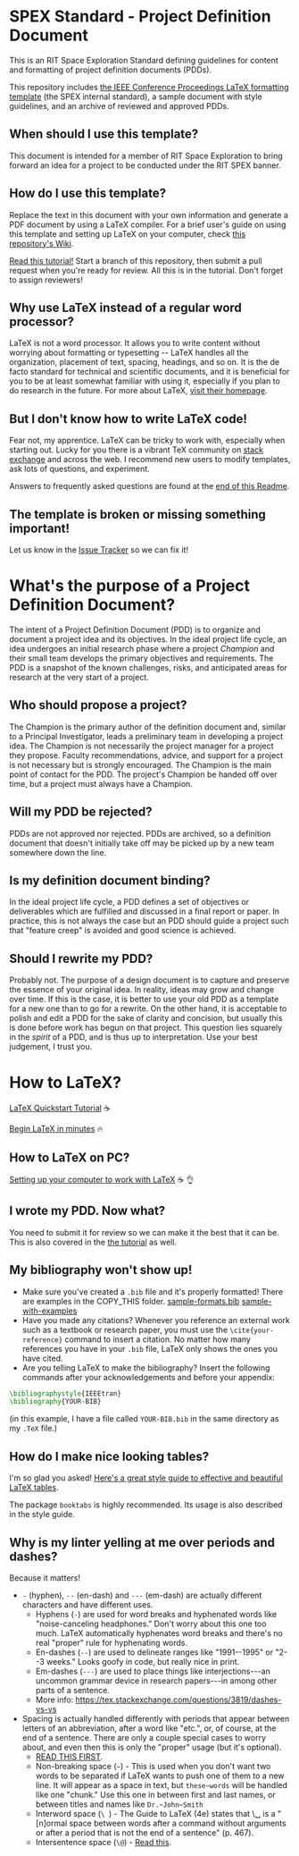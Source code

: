 # SPEX Standard - Project Definition Document
This is an RIT Space Exploration Standard defining guidelines for content and formatting of project definition documents (PDDs).

This repository includes [the IEEE Conference Proceedings LaTeX formatting template](https://www.ieee.org/conferences_events/conferences/publishing/templates.html) (the SPEX internal standard), a sample document with style guidelines, and an archive of reviewed and approved PDDs.

## When should I use this template?
This document is intended for a member of RIT Space Exploration to bring forward an idea for a project to be conducted under the RIT SPEX banner.

## How do I use this template?
Replace the text in this document with your own information and generate a PDF document by using a LaTeX compiler. For a brief user's guide on using this template and setting up LaTeX on your computer, check [this repository's Wiki](https://github.com/RIT-Space-Exploration/SPEX-Standard-Proposal/wiki).

[Read this tutorial!](https://github.com/RIT-Space-Exploration/SPEX-Standard-Proposal/wiki/Creating-a-PDD-from-the-Template)
Start a branch of this repository, then submit a pull request when you're ready for review. All this is in the tutorial.
Don't forget to assign reviewers!

## Why use LaTeX instead of a regular word processor?
LaTeX is not a word processor. It allows you to write content without worrying about formatting or typesetting -- LaTeX handles all the organization, placement of text, spacing, headings, and so on. It is the de facto standard for technical and scientific documents, and it is beneficial for you to be at least somewhat familiar with using it, especially if you plan to do research in the future. For more about LaTeX, [visit their homepage](https://www.latex-project.org/about/).

## But I don't know how to write LaTeX code!
Fear not, my apprentice. LaTeX can be tricky to work with, especially when starting out. Lucky for you there is a vibrant TeX community on [stack exchange](https://tex.stackexchange.com/) and across the web. I recommend new users to modify templates, ask lots of questions, and experiment.

Answers to frequently asked questions are found at the [end of this Readme](#how-to-latex).

## The template is broken or missing something important!
Let us know in the [Issue Tracker](https://github.com/RIT-Space-Exploration/SPEX-Standard-Proposal/issues) so we can fix it!

# What's the purpose of a Project Definition Document?
The intent of a Project Definition Document (PDD) is to organize and document a project idea and its objectives. In the ideal project life cycle, an idea undergoes an initial research phase where a project _Champion_ and their small team develops the primary objectives and requirements. The PDD is a snapshot of the known challenges, risks, and anticipated areas for research at the very start of a project.

## Who should propose a project?
The Champion is the primary author of the definition document and, similar to a Principal Investigator, leads a preliminary team in developing a project idea. The Champion is not necessarily the project manager for a project they propose. Faculty recommendations, advice, and support for a project is not necessary but is strongly encouraged. The Champion is the main point of contact for the PDD. The project's Champion be handed off over time, but a project must always have a Champion.

## Will my PDD be rejected?
PDDs are not approved nor rejected. PDDs are archived, so a definition document that doesn't initially take off may be picked up by a new team somewhere down the line.

## Is my definition document binding?
In the ideal project life cycle, a PDD defines a set of objectives or deliverables which are fulfilled and discussed in a final report or paper. In practice, this is not always the case but an PDD should guide a project such that "feature creep" is avoided and good science is achieved.

## Should I rewrite my PDD?
Probably not. The purpose of a design document is to capture and preserve the essence of your original idea. In reality, ideas may grow and change over time. If this is the case, it is better to use your old PDD as a template for a new one than to go for a rewrite. On the other hand, it is acceptable to polish and edit a PDD for the sake of clarity and concision, but usually this is done before work has begun on that project. This question lies squarely in the _spirit_ of a PDD, and is thus up to interpretation. Use your best judgement, I trust you.

# How to LaTeX?
[LaTeX Quickstart Tutorial](https://github.com/RIT-Space-Exploration/SPEX-Standard-Proposal/wiki/LaTeX-Quickstart-Tutorial) ☕️

[Begin LaTeX in minutes](https://github.com/LewisVo/Begin-Latex-in-minutes) :fire:

## How to LaTeX on PC?
[Setting up your computer to work with LaTeX](https://github.com/RIT-Space-Exploration/SPEX-Standard-Proposal/wiki/Setting-up-your-computer-to-work-with-LaTeX) ☕️ 👌

## I wrote my PDD. Now what?
You need to submit it for review so we can make it the best that it can be. This is also covered in the [the tutorial](https://github.com/RIT-Space-Exploration/SPEX-Standard-Proposal/wiki/Creating-a-PDD-from-the-Template#make-a-new-pull-request-pr) as well.

## My bibliography won't show up!
* Make sure you've created a `.bib` file and it's properly formatted! There are examples in the COPY_THIS folder. [sample-formats.bib](https://github.com/RIT-Space-Exploration/SPEX-Standard-Proposal/blob/master/COPY_THIS/sample-formats.bib) [sample-with-examples](https://github.com/RIT-Space-Exploration/SPEX-Standard-Proposal/blob/master/COPY_THIS/sample-with-examples.bib)
* Have you made any citations? Whenever you reference an external work such as a textbook or research paper, you must use the `\cite{your-reference}` command to insert a citation. No matter how many references you have in your `.bib` file, LaTeX only shows the ones you have cited.
* Are you telling LaTeX to make the bibliography? Insert the following commands after your acknowledgements and before your appendix:
```tex
\bibliographystyle{IEEEtran}
\bibliography{YOUR-BIB}
```
(in this example, I have a file called `YOUR-BIB.bib` in the same directory as my `.TeX` file.)

## How do I make nice looking tables?
I'm so glad you asked! [Here's a great style guide to effective and beautiful LaTeX tables](https://www.inf.ethz.ch/personal/markusp/teaching/guides/guide-tables.pdf).

The package `booktabs` is highly recommended. Its usage is also described in the style guide.

## Why is my linter yelling at me over periods and dashes?
Because it matters!
* `-` (hyphen), `--` (en-dash) and `---` (em-dash) are actually different characters and have different uses.
    * Hyphens (`-`) are used for word breaks and hyphenated words like "noise-canceling headphones." Don't worry about this one too much. LaTeX automatically hyphenates word breaks and there's no real "proper" rule for hyphenating words.
    * En-dashes (`--`) are used to delineate ranges like "1991--1995" or "2--3 weeks." Looks goofy in code, but really nice in print.
    * Em-dashes (`---`) are used to place things like interjections---an uncommon grammar device in research papers---in among other parts of a sentence.
    * More info: https://tex.stackexchange.com/questions/3819/dashes-vs-vs
* Spacing is actually handled differently with periods that appear between letters of an abbreviation, after a word like "etc.", or, of course, at the end of a sentence. There are only a couple special cases to worry about, and even then this is only the "proper" usage (but it's optional).
    * [READ THIS FIRST](https://tex.stackexchange.com/questions/99543/exhaustive-list-of-use-cases-for-the-interword-space).
    * Non-breaking space (`~`) - This is used when you don't want two words to be separated if LaTeX wants to push one of them to a new line. It will appear as a space in text, but `these~words` will be handled like one "chunk." Use this one in between first and last names, or between titles and names like `Dr.~John~Smith`
    * Interword space (`\ `) - The Guide to LaTeX (4e) states that \␣ is a "[n]ormal space between words after a command without arguments or after a period that is not the end of a sentence" (p. 467).
    * Intersentence space (`\@`) - [Read this](https://tex.stackexchange.com/questions/55105/when-should-i-use-intersentence-spacing/55112#55112).
